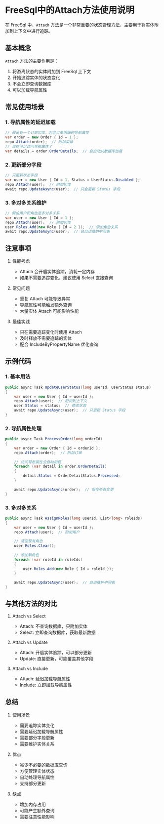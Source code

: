 # FreeSql中的Attach方法使用说明

在 FreeSql 中，`Attach` 方法是一个非常重要的状态管理方法，主要用于将实体附加到上下文中进行追踪。

## 基本概念

`Attach` 方法的主要作用是：
1. 将游离状态的实体附加到 FreeSql 上下文
2. 开始追踪实体的状态变化
3. 不会立即查询数据库
4. 可以加载导航属性

## 常见使用场景

### 1. 导航属性的延迟加载
```csharp
// 假设有一个订单实体，包含订单明细的导航属性
var order = new Order { Id = 1 };
repo.Attach(order);  // 附加实体
// 现在可以访问导航属性了
var details = order.OrderDetails;  // 会自动从数据库加载
```

### 2. 更新部分字段
```csharp
// 只更新状态字段
var user = new User { Id = 1, Status = UserStatus.Disabled };
repo.Attach(user);  // 附加实体
await repo.UpdateAsync(user);  // 只会更新 Status 字段
```

### 3. 多对多关系维护
```csharp
// 假设用户和角色是多对多关系
var user = new User { Id = 1 };
repo.Attach(user);  // 附加实体
user.Roles.Add(new Role { Id = 2 });  // 添加角色关系
await repo.UpdateAsync(user);  // 会自动维护中间表
```

## 注意事项

1. 性能考虑
   - Attach 会开启实体追踪，消耗一定内存
   - 如果不需要追踪变化，建议使用 Select 直接查询

2. 常见问题
   - 重复 Attach 可能导致异常
   - 导航属性可能触发额外查询
   - 大量实体 Attach 可能影响性能

3. 最佳实践
   - 只在需要追踪变化时使用 Attach
   - 及时释放不需要追踪的实体
   - 配合 IncludeByPropertyName 优化查询

## 示例代码

### 1. 基本用法
```csharp
public async Task UpdateUserStatus(long userId, UserStatus status)
{
    var user = new User { Id = userId };
    repo.Attach(user);  // 附加到上下文
    user.Status = status;  // 修改状态
    await repo.UpdateAsync(user);  // 只更新 Status 字段
}
```

### 2. 导航属性处理
```csharp
public async Task ProcessOrder(long orderId)
{
    var order = new Order { Id = orderId };
    repo.Attach(order);  // 附加订单
    
    // 访问导航属性会自动加载
    foreach (var detail in order.OrderDetails)
    {
        detail.Status = OrderDetailStatus.Processed;
    }
    
    await repo.UpdateAsync(order);  // 保存所有变更
}
```

### 3. 多对多关系
```csharp
public async Task AssignRoles(long userId, List<long> roleIds)
{
    var user = new User { Id = userId };
    repo.Attach(user);  // 附加用户
    
    // 清空现有角色
    user.Roles.Clear();
    
    // 添加新角色
    foreach (var roleId in roleIds)
    {
        user.Roles.Add(new Role { Id = roleId });
    }
    
    await repo.UpdateAsync(user);  // 自动维护中间表
}
```

## 与其他方法的对比

1. Attach vs Select
   - Attach: 不查询数据库，只附加实体
   - Select: 立即查询数据库，获取最新数据

2. Attach vs Update
   - Attach: 开启实体追踪，可以部分更新
   - Update: 直接更新，可能覆盖其他字段

3. Attach vs Include
   - Attach: 延迟加载导航属性
   - Include: 立即加载导航属性

## 总结

1. 使用场景
   - 需要追踪实体变化
   - 需要延迟加载导航属性
   - 需要部分字段更新
   - 需要维护实体关系

2. 优点
   - 减少不必要的数据库查询
   - 方便管理实体状态
   - 自动处理导航属性
   - 支持部分更新

3. 缺点
   - 增加内存占用
   - 可能产生额外查询
   - 需要注意性能影响 